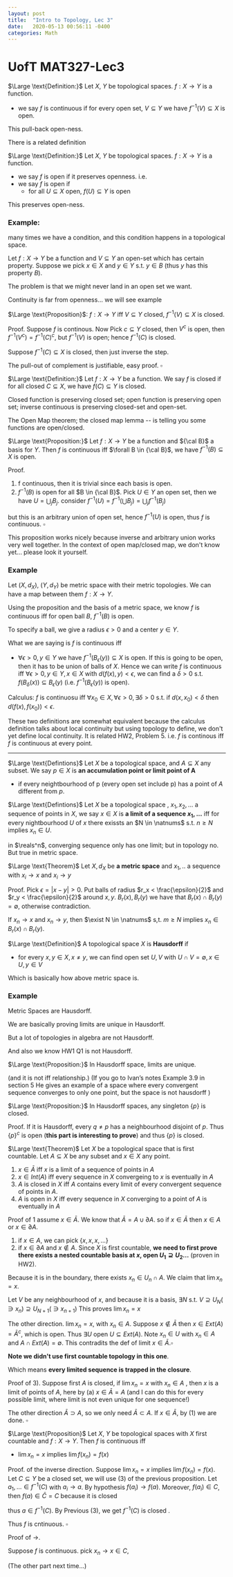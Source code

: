 ```yaml
---
layout: post
title:  "Intro to Topology, Lec 3"
date:   2020-05-13 00:56:11 -0400
categories: Math
---
```


# UofT MAT327-Lec3
<!-- The below is an example for conditional expression.

$\begin{cases}
    \frac{x^2-x}{x},& \text{if } x\geq 1\\
    0,              & \text{otherwise}
\end{cases}$ -->

$\Large \text{Definition:}$ Let $X$, $Y$ be topological spaces. $f : X \rightarrow Y$ is a function.
*  we say $f$ is continuous if for every open set, $V \subseteq Y$ we have $f^{-1}(V) \subseteq X$ is open. 

This pull-back open-ness.

There is a related definition

$\Large \text{Definition:}$ Let $X$, $Y$ be topological spaces. $f : X \rightarrow Y$ is a function.
*  we say $f$ is open if it preserves openness. i.e. 
*  we say $f$ is open if 
   *  for all $U \subseteq X$ open, $f(U) \subseteq Y$ is open 

This preserves open-ness.

### Example:
many times we have a condition, and this condition happens in a topological space.

Let $f: X \rightarrow Y$ be a function and $V \subseteq Y$ an open-set which has certain property. Suppose we pick $x \in X$ and $y \in Y$ s.t. $y \in B$ (thus $y$ has this property $B$).

The problem is that we might never land in an open set we want.

$\text{Continuity is far from openness... we will see example}$

$\Large \text{Proposition}$: $f : X \rightarrow Y$ iff $V \subseteq Y$ closed, $f^{-1}(V) \subseteq X$ is closed.

Proof. Suppose $f$ is continous. 
Now Pick $c \subseteq Y$ closed, then $V^c$ is open, then $f^{-1}(V^c) = f^{-1}(C)^c$, but $f^{-1}(V)$ is open; hence $f^{-1}(C)$ is closed.

Suppose $f^{-1}(C) \subseteq X$ is closed, then just inverse the step.

The pull-out of complement is justifiable, easy proof. $\square$


$\Large \text{Definition:}$ Let $f: X \rightarrow Y$ be a function. We say $f$ is closed if for all closed $C \subseteq X$, we have $f(C) \subseteq Y$ is closed.

Closed function is preserving closed set; open function is preserving open set; inverse continuous is preserving closed-set and open-set.


The Open Map theorem; the closed map lemma -- is telling you some functions are open/closed.


$\Large \text{Proposition:}$ Let $f: X \rightarrow Y$ be a function and ${\cal B}$ a basis for $Y$. Then $f$ is continuous iff $\forall B \in {\cal B}$, we have  $f^{-1}(B) \subseteq X$ is open.

Proof. 
1) f continuous, then it is trivial since each basis is open.
2) $f^{-1}(B)$ is open for all $B \in {\cal B}$. Pick $U \in Y$ an open set, then we have $U = \bigcup_j B_j$. consider $f^{-1}(U) = f^{-1}(\bigcup B_j) = \bigcup_j f^{-1}(B_j)$

but this is an arbitrary union of open set, hence $f^{-1}(U)$ is open, thus $f$ is continuous. $\square$

This proposition works nicely because inverse and arbitrary union works very well together.  In the context of open map/closed map, we don't know yet... please look it yourself.


### Example 
Let $(X, d_X)$, $(Y, d_Y)$ be metric space with their metric topologies. We can have a map between them $f : X \rightarrow Y$.

Using the proposition and the basis of a metric space, we know $f$ is continuous iff for open ball $B$, $f^{-1}(B)$ is open.

To specify a ball, we give a radius $\epsilon > 0$ and a center $y \in Y$.

What we are saying is $f$ is continuous iff 
*  $\forall \epsilon > 0, y \in Y$ we have $f^{-1}(B_\epsilon(y)) \subseteq X$ is open. 
If this is going to be open, then it has to be union of balls of $X$. Hence we can write $f$ is continuous iff $\forall \epsilon > 0, y \in Y, x \in X$ with $d(f(x), y) < \epsilon$, we can find a $\delta > 0$ s.t. $f(B_\delta(x)) \subseteq B_\epsilon(y)$ (i.e. $f^{-1}(B_\epsilon(y))$ is open).

$\text{ Calculus:}$ $f$ is continuosu iff $\forall x_0 \in X, \forall \epsilon > 0, \exists \delta > 0$ s.t. if $d(x, x_0) < \delta$ then $d(f(x), f(x_0)) < \epsilon$.

These two definitions are somewhat equivalent because the calculus definition talks about local continuity but using topology to define, we don't yet define local continuity. It is related HW2, Problem 5. i.e. $f$ is continous iff $f$ is continuous at every point.

***

$\Large \text{Defintions}$ Let $X$ be a topological space, and $A \subseteq X$ any subset. We say $p \in X$ is **an accumulation point or limit point of A**
*   if every neightbourhood of p (every open set include p) has a point of $A$ different from $p$.

$\Large \text{Defintions}$ Let $X$ be a topological space , $x_1,x_2,...$ a sequence of points in $X$, we say $x \in X$ is **a limit of a sequence $x_1, ...$** iff for every nightbourhood $U$ of $x$ there exissts an $N \in \natnums$ s.t. $n \ge N$ implies $x_n \in U$.


in $\reals^n$, converging sequence only has one limit; but in topology no. But true in metric space.

$\Large \text{Theorem}$ Let $X, d_X$ be **a metric space** and $x_1,..$ a sequence with $x_i \rightarrow x$ and $x_i \rightarrow y$


Proof. Pick $\epsilon = | x - y | > 0$. Put balls of radius $r_x < \frac{\epsilon}{2}$ and $r_y < \frac{\epsilon}{2}$ around $x,y$. $B_r(x), B_r(y)$ we have that $B_r(x) \cap B_r(y) = \emptyset$, otherwise contradiction.

If $x_n \rightarrow x$ and $x_n \rightarrow y,$ then $\exist N \in \natnums$ s,t. $m \ge N$ implies $x_n \in B_r(x) \cap B_r(y)$.

$\Large \text{Definition}$ A topological space $X$ is **Hausdorff** if 
*  for every $x, y \in X, x \neq y$, we can find open set $U, V$ with $U \cap V = \emptyset, x \in U, y \in V$

Which is basically how above metric space is.

### Example
Metric Spaces are Hausdorff.

We are basically proving limits are unique in Hausdorff.


But a lot of topologies in algebra are not Hausdorff.

And also we know HW1 Q1 is not Hausdorff.

$\Large \text{Proposition:}$ In Hausdorff space, limits are unique. 

(and it is  not iff relationship.) (If you go to Ivan’s notes
Example 3.9 in section 5
He gives an example of a space where every convergent sequence converges to only one point, but the space is not hausdorff
)

$\Large \text{Proposition:}$ In Hausdorff spaces, any singleton $\{p\}$ is closed.

Proof. If it is Hausdorff, every $q \neq p$ has a neighbourhood disjoint of $p$.  Thus $\{p\}^c$ is open (**this part is interesting to prove**) and thus $\{p\}$ is closed.


$\Large \text{Theorem}$ Let $X$ be a topological space that is first countable. Let $A \subseteq X$ be any subset and $x \in X$ any point.
1) $x \in \bar{A}$ iff $x$ is a limit of a sequence of points in $A$
2) $x \in Int(A)$ iff every sequence in $X$ convergeing to $x$ is eventually in $A$
3) $A$ is closed in $X$ iff $A$ contains every limit of every convergent sequence of points in $A$.
4) $A$ is open in $X$ iff every sequence in $X$ converging  to a point of $A$ is eventually in $A$

Proof of $\text{1}$
assume $x \in \bar{A}$. We know that $\bar{A} = A \cup \partial A$. so if $x \in \bar{A}$ then $x \in A$ or $x \in \partial A$.
1)  if $x \in A$, we can pick $\{x,x,x,...\}$
2)  if $x \in \partial A$ and $x \not \in A$. Since $X$ is first countable, **we need to first prove there exists a nested countable basis at $x$, open $U_1 \supseteq U_2 ...$** (proven in HW2).

Because it is in the boundary, there exists $x_n \in U_n \cap A$. We claim that $\lim x_n = x$.

Let $V$ be any neighbourhood of $x$, and because it is a basis, $\exists N$ s.t. $V \supseteq U_N (\ni x_n) \supseteq U_{N+1} (\ni x_{n+1})$ This proves $\lim x_n = x$

The other direction. $\lim x_n = x$, with $x_n \in A$. Suppose $x \not \in \bar{A}$ then $x \in Ext(A) = \bar{A}^c$, which is open. Thus $\exists U$ open $U \subseteq Ext(A)$. Note $x_n \in U$ with $x_n \in A$ and $A \cap Ext(A) = \emptyset$. This contradits the def of limit $x \in \bar{A}$.$\square$

**Note we didn't use first countable topology in this one**.

Which means **every limited sequence is trapped in the closure**.

Proof of 3). Suppose first $A$ is closed, if $\lim x_n = x$ with $x_n \in A$ , then $x$ is a limit of points of $A$, here by (a) $x \in \bar{A} = A$ (and I can do this for every possible limit, where limit is not even unique for one sequence!)

The other direction $\bar{A} \supset A$, so we only need $\bar{A} \subset A$. If $x \in \bar{A}$, by (1) we are done. $\square$

$\Large \text{Proposition}$ Let $X$, $Y$ be topological spaces with $X$ first countable and $f : X \rightarrow Y$. Then $f$ is continuous iff
*   $\lim x_n = x$ implies $\lim f(x_n) = f(x)$

Proof. of the inverse direction.
Suppose $\lim x_n = x$ implies $\lim f(x_n) = f(x)$. Let $C \subseteq Y$ be a closed set, we will use (3) of the previous proposition. Let $a_1,... \in f^{-1}(C)$ with $a_i \rightarrow a$. By hypothesis $f(a_i) \rightarrow f(a)$. Moreover, $f(a_i) \in C$, then $f(a) \in \bar{C} = C$ because it is closed

thus $a \in f^{-1}(C)$. By Previous (3), we get $f^{-1}(C)$ is closed .

Thus $f$ is cntinuous. $\square$

Proof of $\rightarrow$.

Suppose $f$ is continuous. pick $x_n \rightarrow x \in C$,

(The other part next time...) 
